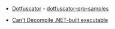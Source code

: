 - [Dotfuscator](https://en.wikipedia.org/wiki/Dotfuscator) - [dotfuscator-pro-samples](https://github.com/preemptive/dotfuscator-pro-samples)

- [Can't Decompile .NET-built executable](https://stackoverflow.com/questions/9077728/cant-decompile-net-built-executable)

